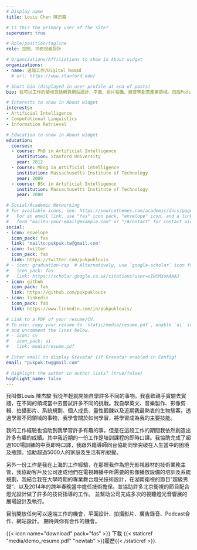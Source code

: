 ```yaml
---
# Display name
title: Louis Chen 陳杰駿

# Is this the primary user of the site?
superuser: true

# Role/position/tagline
role: 空間、平面視覺設計

# Organizations/Affiliations to show in About widget
organizations:
- name: 遠端工作/Digital Nomad
  # url: https://www.stanford.edu/

# Short bio (displayed in user profile at end of posts)
bio: 我可以工作的領域包括網頁網站設計、平面、影片拍攝、錄音等創意產業領域。包括Podcast製作剪接、App製作設計.

# Interests to show in About widget
interests:
- Artificial Intelligence
- Computational Linguistics
- Information Retrieval

# Education to show in About widget
education:
  courses:
  - course: PhD in Artificial Intelligence
    institution: Stanford University
    year: 2012
  - course: MEng in Artificial Intelligence
    institution: Massachusetts Institute of Technology
    year: 2009
  - course: BSc in Artificial Intelligence
    institution: Massachusetts Institute of Technology
    year: 2008

# Social/Academic Networking
# For available icons, see: https://sourcethemes.com/academic/docs/page-builder/#icons
#   For an email link, use "fas" icon pack, "envelope" icon, and a link in the
#   form "mailto:your-email@example.com" or "/#contact" for contact widget.
social:
- icon: envelope
  icon_pack: fas
  link: 'mailto:pukpuk.tw@gmail.com'
- icon: twitter
  icon_pack: fab
  link: https://twitter.com/pukpuklouis
# - icon: graduation-cap  # Alternatively, use `google-scholar` icon from `ai` icon pack
#   icon_pack: fas
#   link: https://scholar.google.co.uk/citations?user=sIwtMXoAAAAJ
- icon: github
  icon_pack: fab
  link: https://github.com/pukpuklouis
- icon: linkedin
  icon_pack: fab
  link: https://www.linkedin.com/in/pukpuklouis/

# Link to a PDF of your resume/CV.
# To use: copy your resume to `static/media/resume.pdf`, enable `ai` icons in `params.toml`, 
# and uncomment the lines below.
# - icon: cv
#   icon_pack: ai
#   link: media/resume.pdf

# Enter email to display Gravatar (if Gravatar enabled in Config)
email: "pukpuk.tw@gmail.com"

# Highlight the author in author lists? (true/false)
highlight_name: false
---
```


我叫做Louis 陳杰駿 我從年輕就開始自學許多不同的事物。我喜歡親手實驗去實踐，在不同的領域當中去嘗試許多不同的挑戰。我自學英文、音樂製作、影像剪輯、拍攝影片、系統規劃、個人成長、靈性鍛鍊以及近期我最熱衷的生物駭客。透過學習不同領域的事物，我學會關於如何學習，將學習成為我的主要技能。

我的工作經驗也協助到我學習許多有趣的事，但是在這段工作的期間我依然創造出許多有趣的成績。其中我近期的一份工作是培訓課程的即時口譯。我協助完成了超過100場訓練的中英即時口譯，我跟外籍導師同台協助同學突破在人生當中的困境及瓶頸。協助超過5000人的家庭及生活有所蛻變。

另外一份工作是我在上海的工作經驗，在那裡我作為燈光影視器材的技術業務主管，我協助客戶及公司達成他們在電視轉播中所需要的影像播放設備的培訓及系統規劃，我結合我在大學時期的專業舞台燈光技術設計，在湖南衛視的節目“超級男聲“、以及2014年的跨年春晚當中擔任技術擔保。並協助許多北京衛視的節目配合燈光設計做了許多的技術指導的工作。
並幫助公司完成多次的視聽燈光音響展的展場設計及執行。

目前開放任何可以遠端工作的機會，平面設計、拍攝影片、廣告錄音、Podcast合作、網站設計。
期待與你有合作的機會。

{{< icon name="download" pack="fas" >}} 下載 {{< staticref "media/demo_resume.pdf" "newtab" >}}履歷{{< /staticref >}}.
